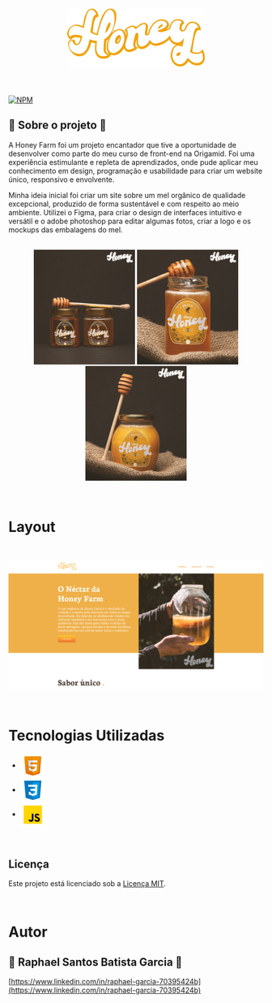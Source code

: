 <h1 align="center"> 
    <img src="./img/Honey.logo%201.svg"/>
</h1>

<br> <!-- Adiciona uma linha vazia após a imagem -->

[![NPM](https://img.shields.io/npm/l/react)](https://github.com/RaphaelcliffsGarcia/Honey-Farm/blob/main/LICENSE)

## 🐝 Sobre o projeto 🐝

<p>A Honey Farm foi um projeto encantador que tive a oportunidade de desenvolver como parte do meu curso de front-end na Origamid. Foi uma experiência estimulante e repleta de aprendizados, onde pude aplicar meu conhecimento em design, programação e usabilidade para criar um website único, responsivo e envolvente.</p>
<p>Minha ideia inicial foi criar um site sobre um mel orgânico de qualidade excepcional, produzido de forma sustentável e com respeito ao meio ambiente. Utilizei o Figma, para criar o design de interfaces intuitivo e versátil e o adobe photoshop para editar algumas fotos, criar a logo e os mockups das embalagens do mel.</p>
 <br> <!-- Adiciona uma linha vazia após a imagem -->
 
<div align="center">
<img  src="./img/Honeys/Honey%20cosmic.jpg" width=200px >
<img src="./img/Honeys/honey%20stark.jpg" width=200px >
<img src="./img/Honeys/Honey%20might.jpg" width=200px>
</div>

<br> <!-- Adiciona uma linha vazia após a imagem -->

<h1 > 
  Layout 
</h1>

<br> <!-- Adiciona uma linha vazia após a imagem -->

<div  align="center">
<img  src="./img/foto%20do%20site.jpg"  >
</div>

<br> <!-- Adiciona uma linha vazia após a imagem -->

<h1> 
  Tecnologias Utilizadas
</h1>

<div>

- <img  align="center" src="./img/icons8-html-5-48.png">
- <img  align="center" src="./img/icons8-css3-48.png">
- <img  align="center" src="./img/icons8-javascript-48.png">
  </div>

<br> <!-- Adiciona uma linha vazia após a imagem -->

## Licença

Este projeto está licenciado sob a [Licença MIT](./LICENSE).

<br> <!-- Adiciona uma linha vazia após a imagem -->

<h1> 
  Autor
</h1>

## 🐝 Raphael Santos Batista Garcia 🐝

[https://www.linkedin.com/in/raphael-garcia-70395424b](https://www.linkedin.com/in/raphael-garcia-70395424b)
